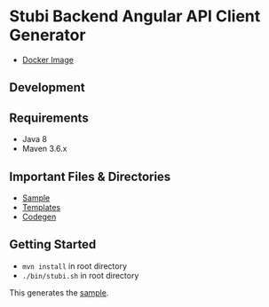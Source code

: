 # Stubi Backend Angular API Client Generator

- [Docker Image](https://hub.docker.com/repository/docker/it4kidsac/openapi-generator)

## Development
## Requirements
- Java 8
- Maven 3.6.x

## Important Files & Directories
- [Sample](./samples/client/petstore/stubi-backend-angular-api-client)
- [Templates](./modules/openapi-generator/src/main/resources/typescript-angular)
- [Codegen](./modules/openapi-generator/src/main/java/org/openapitools/codegen/languages/TypeScriptAngularClientCodegen.java)

## Getting Started
- `mvn install` in root directory
- `./bin/stubi.sh` in root directory

This generates the [sample](./samples/client/petstore/stubi-backend-angular-api-client).
